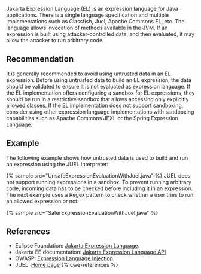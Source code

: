 Jakarta Expression Language (EL) is an expression language for Java applications. There is a single language specification and multiple implementations such as Glassfish, Juel, Apache Commons EL, etc. The language allows invocation of methods available in the JVM. If an expression is built using attacker-controlled data, and then evaluated, it may allow the attacker to run arbitrary code.


## Recommendation
It is generally recommended to avoid using untrusted data in an EL expression. Before using untrusted data to build an EL expression, the data should be validated to ensure it is not evaluated as expression language. If the EL implementation offers configuring a sandbox for EL expressions, they should be run in a restrictive sandbox that allows accessing only explicitly allowed classes. If the EL implementation does not support sandboxing, consider using other expression language implementations with sandboxing capabilities such as Apache Commons JEXL or the Spring Expression Language.


## Example
The following example shows how untrusted data is used to build and run an expression using the JUEL interpreter:

{% sample src="UnsafeExpressionEvaluationWithJuel.java" %}
JUEL does not support running expressions in a sandbox. To prevent running arbitrary code, incoming data has to be checked before including it in an expression. The next example uses a Regex pattern to check whether a user tries to run an allowed expression or not:

{% sample src="SaferExpressionEvaluationWithJuel.java" %}

## References
* Eclipse Foundation: [Jakarta Expression Language](https://projects.eclipse.org/projects/ee4j.el).
* Jakarta EE documentation: [Jakarta Expression Language API](https://javadoc.io/doc/jakarta.el/jakarta.el-api/latest/index.html)
* OWASP: [Expression Language Injection](https://owasp.org/www-community/vulnerabilities/Expression_Language_Injection).
* JUEL: [Home page](http://juel.sourceforge.net)
{% cwe-references %}
